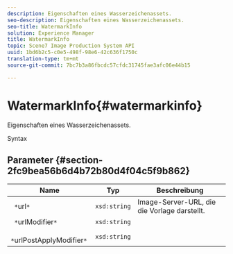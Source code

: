 ```yaml
---
description: Eigenschaften eines Wasserzeichenassets.
seo-description: Eigenschaften eines Wasserzeichenassets.
seo-title: WatermarkInfo
solution: Experience Manager
title: WatermarkInfo
topic: Scene7 Image Production System API
uuid: 1bd6b2c5-c0e5-498f-98e6-42c636f1750c
translation-type: tm+mt
source-git-commit: 7bc7b3a86fbcdc57cfdc31745fae3afc06e44b15

---
```



# WatermarkInfo{#watermarkinfo}

Eigenschaften eines Wasserzeichenassets.

Syntax

## Parameter {#section-2fc9bea56b6d4b72b80d4f04c5f9b862}

| Name | Typ | Beschreibung |
|---|---|---|
| ` *`url`*` | `xsd:string` | Image-Server-URL, die die Vorlage darstellt. |
| ` *`urlModifier`*` | `xsd:string` |  |
| ` *`urlPostApplyModifier`*` | `xsd:string` |  |

